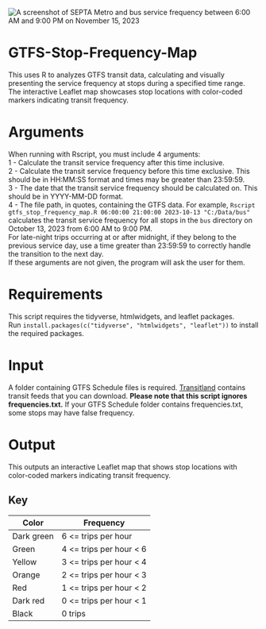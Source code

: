 ![A screenshot of SEPTA Metro and bus service frequency between 6:00 AM and 9:00 PM on November 15, 2023](https://github.com/jbrady02/GTFS-Stop-Frequency-Map/assets/89806788/7cdd994f-6743-45bf-90ec-50cb66a38dd0)
# GTFS-Stop-Frequency-Map
This uses R to analyzes GTFS transit data, calculating and visually presenting the service frequency at stops during a specified time range. The interactive Leaflet map showcases stop locations with color-coded markers indicating transit frequency.
# Arguments
When running with Rscript, you must include 4 arguments:\
1 - Calculate the transit service frequency after this time inclusive.\
2 - Calculate the transit service frequency before this time exclusive. This should be in HH:MM:SS format and times may be greater than 23:59:59.\
3 - The date that the transit service frequency should be calculated on. This should be in YYYY-MM-DD format.\
4 - The file path, in quotes, containing the GTFS data.
For example, `Rscript gtfs_stop_frequency_map.R 06:00:00 21:00:00 2023-10-13 "C:/Data/bus"` calculates the transit service frequency for all stops in the `bus` directory on October 13, 2023 from 6:00 AM to 9:00 PM.\
For late-night trips occurring at or after midnight, if they belong to the previous service day, use a time greater than 23:59:59 to correctly handle the transition to the next day.\
If these arguments are not given, the program will ask the user for them.
# Requirements
This script requires the tidyverse, htmlwidgets, and leaflet packages.\
Run `install.packages(c("tidyverse", "htmlwidgets", "leaflet"))` to install the required packages.
# Input
A folder containing GTFS Schedule files is required. [Transitland](https://www.transit.land/feeds) contains transit feeds that you can download. **Please note that this script ignores frequencies.txt.** If your GTFS Schedule folder contains frequencies.txt, some stops may have false frequency.
# Output
This outputs an interactive Leaflet map that shows stop locations with color-coded markers indicating transit frequency.
## Key
| Color      | Frequency               |
| ---------- | ----------------------- |
| Dark green | 6 <= trips per hour     |
| Green      | 4 <= trips per hour < 6 |
| Yellow     | 3 <= trips per hour < 4 |
| Orange     | 2 <= trips per hour < 3 |
| Red        | 1 <= trips per hour < 2 |
| Dark red   | 0 <= trips per hour < 1 |
| Black      | 0 trips                 |
